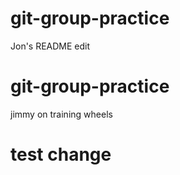 
# git-group-practice
Jon's README edit


# git-group-practice
jimmy on training wheels


# test change

